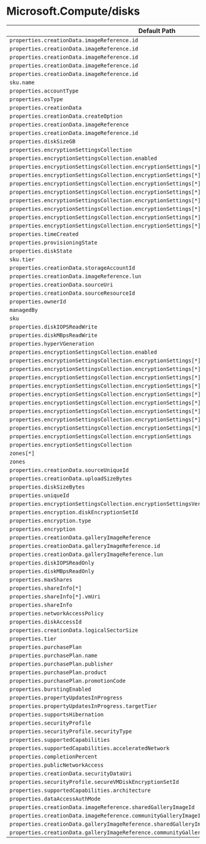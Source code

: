 # Microsoft.Compute/disks

| Default Path | Alias |
|---|---|
| `properties.creationData.imageReference.id` | `Microsoft.Compute/imagePublisher` |
| `properties.creationData.imageReference.id` | `Microsoft.Compute/imageOffer` |
| `properties.creationData.imageReference.id` | `Microsoft.Compute/imageSku` |
| `properties.creationData.imageReference.id` | `Microsoft.Compute/imageVersion` |
| `properties.creationData.imageReference.id` | `Microsoft.Compute/imageId` |
| `sku.name` | `Microsoft.Compute/disks/sku.name` |
| `properties.accountType` | `Microsoft.Compute/disks/accountType` |
| `properties.osType` | `Microsoft.Compute/disks/osType` |
| `properties.creationData` | `Microsoft.Compute/disks/creationData` |
| `properties.creationData.createOption` | `Microsoft.Compute/disks/creationData.createOption` |
| `properties.creationData.imageReference` | `Microsoft.Compute/disks/creationData.imageReference` |
| `properties.creationData.imageReference.id` | `Microsoft.Compute/disks/creationData.imageReference.id` |
| `properties.diskSizeGB` | `Microsoft.Compute/disks/diskSizeGB` |
| `properties.encryptionSettingsCollection` | `Microsoft.Compute/disks/encryptionSettings` |
| `properties.encryptionSettingsCollection.enabled` | `Microsoft.Compute/disks/encryptionSettings.enabled` |
| `properties.encryptionSettingsCollection.encryptionSettings[*].diskEncryptionKey` | `Microsoft.Compute/disks/encryptionSettings.diskEncryptionKey` |
| `properties.encryptionSettingsCollection.encryptionSettings[*].diskEncryptionKey.sourceVault` | `Microsoft.Compute/disks/encryptionSettings.diskEncryptionKey.sourceVault` |
| `properties.encryptionSettingsCollection.encryptionSettings[*].diskEncryptionKey.sourceVault.id` | `Microsoft.Compute/disks/encryptionSettings.diskEncryptionKey.sourceVault.id` |
| `properties.encryptionSettingsCollection.encryptionSettings[*].diskEncryptionKey.secretUrl` | `Microsoft.Compute/disks/encryptionSettings.diskEncryptionKey.secretUrl` |
| `properties.encryptionSettingsCollection.encryptionSettings[*].keyEncryptionKey` | `Microsoft.Compute/disks/encryptionSettings.keyEncryptionKey` |
| `properties.encryptionSettingsCollection.encryptionSettings[*].keyEncryptionKey.sourceVault` | `Microsoft.Compute/disks/encryptionSettings.keyEncryptionKey.sourceVault` |
| `properties.encryptionSettingsCollection.encryptionSettings[*].keyEncryptionKey.sourceVault.id` | `Microsoft.Compute/disks/encryptionSettings.keyEncryptionKey.sourceVault.id` |
| `properties.encryptionSettingsCollection.encryptionSettings[*].keyEncryptionKey.keyUrl` | `Microsoft.Compute/disks/encryptionSettings.keyEncryptionKey.keyUrl` |
| `properties.timeCreated` | `Microsoft.Compute/disks/timeCreated` |
| `properties.provisioningState` | `Microsoft.Compute/disks/provisioningState` |
| `properties.diskState` | `Microsoft.Compute/disks/diskState` |
| `sku.tier` | `Microsoft.Compute/disks/sku.tier` |
| `properties.creationData.storageAccountId` | `Microsoft.Compute/disks/creationData.storageAccountId` |
| `properties.creationData.imageReference.lun` | `Microsoft.Compute/disks/creationData.imageReference.lun` |
| `properties.creationData.sourceUri` | `Microsoft.Compute/disks/creationData.sourceUri` |
| `properties.creationData.sourceResourceId` | `Microsoft.Compute/disks/creationData.sourceResourceId` |
| `properties.ownerId` | `Microsoft.Compute/disks/ownerId` |
| `managedBy` | `Microsoft.Compute/disks/managedBy` |
| `sku` | `Microsoft.Compute/disks/sku` |
| `properties.diskIOPSReadWrite` | `Microsoft.Compute/disks/diskIOPSReadWrite` |
| `properties.diskMBpsReadWrite` | `Microsoft.Compute/disks/diskMBpsReadWrite` |
| `properties.hyperVGeneration` | `Microsoft.Compute/disks/hyperVGeneration` |
| `properties.encryptionSettingsCollection.enabled` | `Microsoft.Compute/disks/encryptionSettingsCollection.enabled` |
| `properties.encryptionSettingsCollection.encryptionSettings[*].diskEncryptionKey.sourceVault.id` | `Microsoft.Compute/disks/encryptionSettingsCollection.encryptionSettings[*].diskEncryptionKey.sourceVault.id` |
| `properties.encryptionSettingsCollection.encryptionSettings[*].diskEncryptionKey.sourceVault` | `Microsoft.Compute/disks/encryptionSettingsCollection.encryptionSettings[*].diskEncryptionKey.sourceVault` |
| `properties.encryptionSettingsCollection.encryptionSettings[*].diskEncryptionKey.secretUrl` | `Microsoft.Compute/disks/encryptionSettingsCollection.encryptionSettings[*].diskEncryptionKey.secretUrl` |
| `properties.encryptionSettingsCollection.encryptionSettings[*].diskEncryptionKey` | `Microsoft.Compute/disks/encryptionSettingsCollection.encryptionSettings[*].diskEncryptionKey` |
| `properties.encryptionSettingsCollection.encryptionSettings[*].keyEncryptionKey.sourceVault.id` | `Microsoft.Compute/disks/encryptionSettingsCollection.encryptionSettings[*].keyEncryptionKey.sourceVault.id` |
| `properties.encryptionSettingsCollection.encryptionSettings[*].keyEncryptionKey.sourceVault` | `Microsoft.Compute/disks/encryptionSettingsCollection.encryptionSettings[*].keyEncryptionKey.sourceVault` |
| `properties.encryptionSettingsCollection.encryptionSettings[*].keyEncryptionKey.keyUrl` | `Microsoft.Compute/disks/encryptionSettingsCollection.encryptionSettings[*].keyEncryptionKey.keyUrl` |
| `properties.encryptionSettingsCollection.encryptionSettings[*].keyEncryptionKey` | `Microsoft.Compute/disks/encryptionSettingsCollection.encryptionSettings[*].keyEncryptionKey` |
| `properties.encryptionSettingsCollection.encryptionSettings[*]` | `Microsoft.Compute/disks/encryptionSettingsCollection.encryptionSettings[*]` |
| `properties.encryptionSettingsCollection.encryptionSettings` | `Microsoft.Compute/disks/encryptionSettingsCollection.encryptionSettings` |
| `properties.encryptionSettingsCollection` | `Microsoft.Compute/disks/encryptionSettingsCollection` |
| `zones[*]` | `Microsoft.Compute/disks/zones[*]` |
| `zones` | `Microsoft.Compute/disks/zones` |
| `properties.creationData.sourceUniqueId` | `Microsoft.Compute/disks/creationData.sourceUniqueId` |
| `properties.creationData.uploadSizeBytes` | `Microsoft.Compute/disks/creationData.uploadSizeBytes` |
| `properties.diskSizeBytes` | `Microsoft.Compute/disks/diskSizeBytes` |
| `properties.uniqueId` | `Microsoft.Compute/disks/uniqueId` |
| `properties.encryptionSettingsCollection.encryptionSettingsVersion` | `Microsoft.Compute/disks/encryptionSettingsCollection.encryptionSettingsVersion` |
| `properties.encryption.diskEncryptionSetId` | `Microsoft.Compute/disks/encryption.diskEncryptionSetId` |
| `properties.encryption.type` | `Microsoft.Compute/disks/encryption.type` |
| `properties.encryption` | `Microsoft.Compute/disks/encryption` |
| `properties.creationData.galleryImageReference` | `Microsoft.Compute/disks/creationData.galleryImageReference` |
| `properties.creationData.galleryImageReference.id` | `Microsoft.Compute/disks/creationData.galleryImageReference.id` |
| `properties.creationData.galleryImageReference.lun` | `Microsoft.Compute/disks/creationData.galleryImageReference.lun` |
| `properties.diskIOPSReadOnly` | `Microsoft.Compute/disks/diskIOPSReadOnly` |
| `properties.diskMBpsReadOnly` | `Microsoft.Compute/disks/diskMBpsReadOnly` |
| `properties.maxShares` | `Microsoft.Compute/disks/maxShares` |
| `properties.shareInfo[*]` | `Microsoft.Compute/disks/shareInfo[*]` |
| `properties.shareInfo[*].vmUri` | `Microsoft.Compute/disks/shareInfo[*].vmUri` |
| `properties.shareInfo` | `Microsoft.Compute/disks/shareInfo` |
| `properties.networkAccessPolicy` | `Microsoft.Compute/disks/networkAccessPolicy` |
| `properties.diskAccessId` | `Microsoft.Compute/disks/diskAccessId` |
| `properties.creationData.logicalSectorSize` | `Microsoft.Compute/disks/creationData.logicalSectorSize` |
| `properties.tier` | `Microsoft.Compute/disks/tier` |
| `properties.purchasePlan` | `Microsoft.Compute/disks/purchasePlan` |
| `properties.purchasePlan.name` | `Microsoft.Compute/disks/purchasePlan.name` |
| `properties.purchasePlan.publisher` | `Microsoft.Compute/disks/purchasePlan.publisher` |
| `properties.purchasePlan.product` | `Microsoft.Compute/disks/purchasePlan.product` |
| `properties.purchasePlan.promotionCode` | `Microsoft.Compute/disks/purchasePlan.promotionCode` |
| `properties.burstingEnabled` | `Microsoft.Compute/disks/burstingEnabled` |
| `properties.propertyUpdatesInProgress` | `Microsoft.Compute/disks/propertyUpdatesInProgress` |
| `properties.propertyUpdatesInProgress.targetTier` | `Microsoft.Compute/disks/propertyUpdatesInProgress.targetTier` |
| `properties.supportsHibernation` | `Microsoft.Compute/disks/supportsHibernation` |
| `properties.securityProfile` | `Microsoft.Compute/disks/securityProfile` |
| `properties.securityProfile.securityType` | `Microsoft.Compute/disks/securityProfile.securityType` |
| `properties.supportedCapabilities` | `Microsoft.Compute/disks/supportedCapabilities` |
| `properties.supportedCapabilities.acceleratedNetwork` | `Microsoft.Compute/disks/supportedCapabilities.acceleratedNetwork` |
| `properties.completionPercent` | `Microsoft.Compute/disks/completionPercent` |
| `properties.publicNetworkAccess` | `Microsoft.Compute/disks/publicNetworkAccess` |
| `properties.creationData.securityDataUri` | `Microsoft.Compute/disks/creationData.securityDataUri` |
| `properties.securityProfile.secureVMDiskEncryptionSetId` | `Microsoft.Compute/disks/securityProfile.secureVMDiskEncryptionSetId` |
| `properties.supportedCapabilities.architecture` | `Microsoft.Compute/disks/supportedCapabilities.architecture` |
| `properties.dataAccessAuthMode` | `Microsoft.Compute/disks/dataAccessAuthMode` |
| `properties.creationData.imageReference.sharedGalleryImageId` | `Microsoft.Compute/disks/creationData.imageReference.sharedGalleryImageId` |
| `properties.creationData.imageReference.communityGalleryImageId` | `Microsoft.Compute/disks/creationData.imageReference.communityGalleryImageId` |
| `properties.creationData.galleryImageReference.sharedGalleryImageId` | `Microsoft.Compute/disks/creationData.galleryImageReference.sharedGalleryImageId` |
| `properties.creationData.galleryImageReference.communityGalleryImageId` | `Microsoft.Compute/disks/creationData.galleryImageReference.communityGalleryImageId` |

